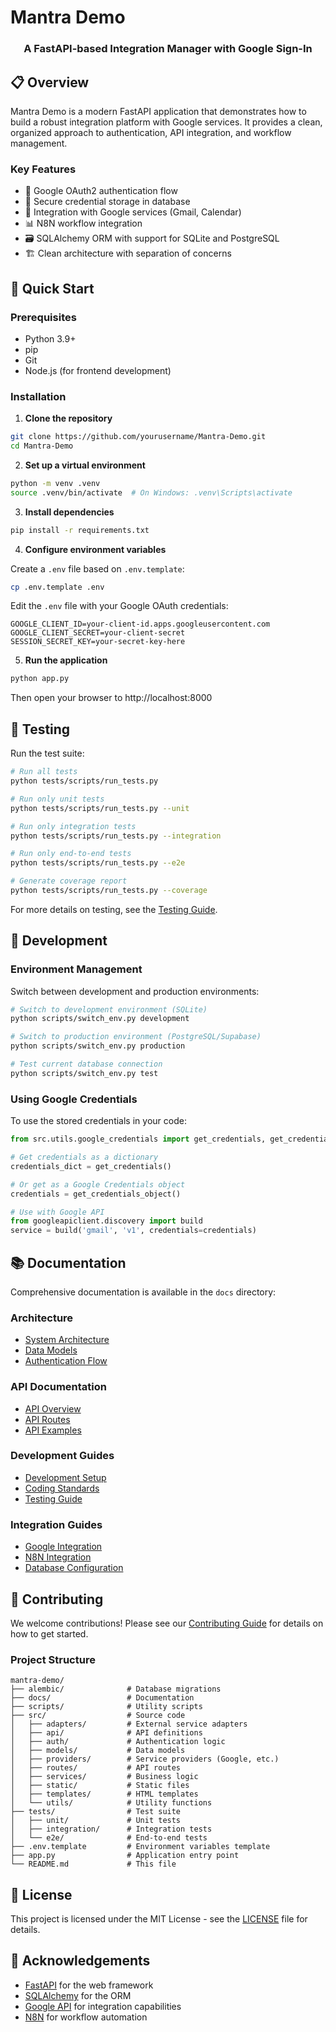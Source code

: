 # Mantra Demo

<div align="center">
  <h3>A FastAPI-based Integration Manager with Google Sign-In</h3>
</div>

## 📋 Overview

Mantra Demo is a modern FastAPI application that demonstrates how to build a robust integration platform with Google services. It provides a clean, organized approach to authentication, API integration, and workflow management.

### Key Features

- 🔐 Google OAuth2 authentication flow
- 💾 Secure credential storage in database
- 🔄 Integration with Google services (Gmail, Calendar)
- 📊 N8N workflow integration
- 🗃️ SQLAlchemy ORM with support for SQLite and PostgreSQL
- 🏗️ Clean architecture with separation of concerns

## 🚀 Quick Start

### Prerequisites

- Python 3.9+
- pip
- Git
- Node.js (for frontend development)

### Installation

1. **Clone the repository**

```bash
git clone https://github.com/yourusername/Mantra-Demo.git
cd Mantra-Demo
```

2. **Set up a virtual environment**

```bash
python -m venv .venv
source .venv/bin/activate  # On Windows: .venv\Scripts\activate
```

3. **Install dependencies**

```bash
pip install -r requirements.txt
```

4. **Configure environment variables**

Create a `.env` file based on `.env.template`:

```bash
cp .env.template .env
```

Edit the `.env` file with your Google OAuth credentials:

```
GOOGLE_CLIENT_ID=your-client-id.apps.googleusercontent.com
GOOGLE_CLIENT_SECRET=your-client-secret
SESSION_SECRET_KEY=your-secret-key-here
```

5. **Run the application**

```bash
python app.py
```

Then open your browser to http://localhost:8000

## 🧪 Testing

Run the test suite:

```bash
# Run all tests
python tests/scripts/run_tests.py

# Run only unit tests
python tests/scripts/run_tests.py --unit

# Run only integration tests
python tests/scripts/run_tests.py --integration

# Run only end-to-end tests
python tests/scripts/run_tests.py --e2e

# Generate coverage report
python tests/scripts/run_tests.py --coverage
```

For more details on testing, see the [Testing Guide](docs/guides/testing.md).

## 🔧 Development

### Environment Management

Switch between development and production environments:

```bash
# Switch to development environment (SQLite)
python scripts/switch_env.py development

# Switch to production environment (PostgreSQL/Supabase)
python scripts/switch_env.py production

# Test current database connection
python scripts/switch_env.py test
```

### Using Google Credentials

To use the stored credentials in your code:

```python
from src.utils.google_credentials import get_credentials, get_credentials_object

# Get credentials as a dictionary
credentials_dict = get_credentials()

# Or get as a Google Credentials object
credentials = get_credentials_object()

# Use with Google API
from googleapiclient.discovery import build
service = build('gmail', 'v1', credentials=credentials)
```

## 📚 Documentation

Comprehensive documentation is available in the `docs` directory:

### Architecture
- [System Architecture](docs/architecture/overview.md)
- [Data Models](docs/architecture/data_models.md)
- [Authentication Flow](docs/architecture/authentication.md)

### API Documentation
- [API Overview](docs/api/overview.md)
- [API Routes](docs/api/routes.md)
- [API Examples](docs/api/examples.md)

### Development Guides
- [Development Setup](docs/development/setup.md)
- [Coding Standards](docs/development/coding_standards.md)
- [Testing Guide](docs/guides/testing.md)

### Integration Guides
- [Google Integration](docs/guides/google_integration.md)
- [N8N Integration](docs/guides/n8n_integration.md)
- [Database Configuration](docs/guides/database_config.md)

## 🤝 Contributing

We welcome contributions! Please see our [Contributing Guide](CONTRIBUTING.md) for details on how to get started.

### Project Structure

```
mantra-demo/
├── alembic/              # Database migrations
├── docs/                 # Documentation
├── scripts/              # Utility scripts
├── src/                  # Source code
│   ├── adapters/         # External service adapters
│   ├── api/              # API definitions
│   ├── auth/             # Authentication logic
│   ├── models/           # Data models
│   ├── providers/        # Service providers (Google, etc.)
│   ├── routes/           # API routes
│   ├── services/         # Business logic
│   ├── static/           # Static files
│   ├── templates/        # HTML templates
│   └── utils/            # Utility functions
├── tests/                # Test suite
│   ├── unit/             # Unit tests
│   ├── integration/      # Integration tests
│   └── e2e/              # End-to-end tests
├── .env.template         # Environment variables template
├── app.py                # Application entry point
└── README.md             # This file
```

## 📝 License

This project is licensed under the MIT License - see the [LICENSE](LICENSE) file for details.

## 🙏 Acknowledgements

- [FastAPI](https://fastapi.tiangolo.com/) for the web framework
- [SQLAlchemy](https://www.sqlalchemy.org/) for the ORM
- [Google API](https://developers.google.com/api-client-library/python) for integration capabilities
- [N8N](https://n8n.io/) for workflow automation
